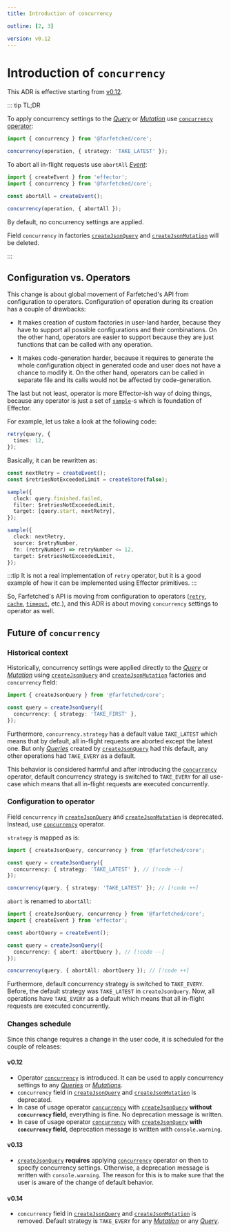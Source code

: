 ```yaml
---
title: Introduction of concurrency

outline: [2, 3]

version: v0.12
---
```


# Introduction of `concurrency`

This ADR is effective starting from [v0.12](/releases/0-12).

::: tip TL;DR

To apply concurrency settings to the [_Query_](/api/primitives/query) or [_Mutation_](/api/primitives/mutation) use [`concurrency` operator](/api/operators/concurrency):

```ts
import { concurrency } from '@farfetched/core';

concurrency(operation, { strategy: 'TAKE_LATEST' });
```

To abort all in-flight requests use `abortAll` [_Event_](https://effector.dev/en/api/effector/event/):

```ts
import { createEvent } from 'effector';
import { concurrency } from '@farfetched/core';

const abortAll = createEvent();

concurrency(operation, { abortAll });
```

By default, no concurrency settings are applied.

Field `concurrency` in factories [`createJsonQuery`](/api/factories/create_json_query) and [`createJsonMutation`](/api/factories/create_json_mutation) will be deleted.

:::

## Configuration vs. Operators

This change is about global movement of Farfetched's API from configuration to operators. Configuration of operation during its creation has a couple of drawbacks:

- It makes creation of custom factories in user-land harder, because they have to support all possible configurations and their combinations. On the other hand, operators are easier to support because they are just functions that can be called with any operation.

- It makes code-generation harder, because it requires to generate the whole configuration object in generated code and user does not have a chance to modify it. On the other hand, operators can be called in separate file and its calls would not be affected by code-generation.

The last but not least, operator is more Effector-ish way of doing things, because any operator is just a set of [`sample`](https://effector.dev/en/api/effector/sample/)-s which is foundation of Effector.

For example, let us take a look at the following code:

```ts
retry(query, {
  times: 12,
});
```

Basically, it can be rewritten as:

```ts
const nextRetry = createEvent();
const $retriesNotExceededLimit = createStore(false);

sample({
  clock: query.finished.failed,
  filter: $retriesNotExceededLimit,
  target: [query.start, nextRetry],
});

sample({
  clock: nextRetry,
  source: $retryNumber,
  fn: (retryNumber) => retryNumber <= 12,
  target: $retriesNotExceededLimit,
});
```

:::tip
It is not a real implementation of `retry` operator, but it is a good example of how it can be implemented using Effector primitives.
:::

So, Farfetched's API is moving from configuration to operators ([`retry`](/api/operators/retry), [`cache`](/api/operators/cache), [`timeout`](/api/operators/timeout), etc.), and this ADR is about moving `concurrency` settings to operator as well.

## Future of `concurrency`

### Historical context

Historically, concurrency settings were applied directly to the [_Query_](/api/primitives/query) or [_Mutation_](/api/primitives/mutation) using [`createJsonQuery`](/api/factories/create_json_query) and [`createJsonMutation`](/api/factories/create_json_mutation) factories and `concurrency` field:

```ts
import { createJsonQuery } from '@farfetched/core';

const query = createJsonQuery({
  concurrency: { strategy: 'TAKE_FIRST' },
});
```

Furthermore, `concurrency.strategy` has a default value `TAKE_LATEST` which means that by default, all in-flight requests are aborted except the latest one. But only [_Queries_](/api/primitives/query) created by [`createJsonQuery`](/api/factories/create_json_query) had this default, any other operations had `TAKE_EVERY` as a default.

This behavior is considered harmful and after introducing the [`concurrency`](/api/operators/concurrency) operator, default concurrency strategy is switched to `TAKE_EVERY` for all use-case which means that all in-flight requests are executed concurrently.

### Configuration to operator

Field `concurrency` in [`createJsonQuery`](/api/factories/create_json_query) and [`createJsonMutation`](/api/factories/create_json_mutation) is deprecated. Instead, use [`concurrency`](/api/operators/concurrency) operator.

`strategy` is mapped as is:

```ts
import { createJsonQuery, concurrency } from '@farfetched/core';

const query = createJsonQuery({
  concurrency: { strategy: 'TAKE_LATEST' }, // [!code --]
});

concurrency(query, { strategy: 'TAKE_LATEST' }); // [!code ++]
```

`abort` is renamed to `abortAll`:

```ts
import { createJsonQuery, concurrency } from '@farfetched/core';
import { createEvent } from 'effector';

const abortQuery = createEvent();

const query = createJsonQuery({
  concurrency: { abort: abortQuery }, // [!code --]
});

concurrency(query, { abortAll: abortQuery }); // [!code ++]
```

Furthermore, default concurrency strategy is switched to `TAKE_EVERY`. Before, the default strategy was `TAKE_LATEST` in `createJsonQuery`. Now, all operations have `TAKE_EVERY` as a default which means that all in-flight requests are executed concurrently.

### Changes schedule

Since this change requires a change in the user code, it is scheduled for the couple of releases:

#### v0.12

- Operator [`concurrency`](/api/operators/concurrency) is introduced. It can be used to apply concurrency settings to any [_Queries_](/api/primitives/query) or [_Mutations_](/api/primitives/mutation).
- `concurrency` field in [`createJsonQuery`](/api/factories/create_json_query) and [`createJsonMutation`](/api/factories/create_json_mutation) is deprecated.
- In case of usage operator [`concurrency`](/api/operators/concurrency) with [`createJsonQuery`](/api/factories/create_json_query) **without `concurrency` field**, everything is fine. No deprecation message is written.
- In case of usage operator [`concurrency`](/api/operators/concurrency) with [`createJsonQuery`](/api/factories/create_json_query) **with `concurrency` field**, deprecation message is written with `console.warning`.

#### v0.13

- [`createJsonQuery`](/api/factories/create_json_query) **requires** applying [`concurrency`](/api/operators/concurrency) operator on then to specify concurrency settings. Otherwise, a deprecation message is written with `console.warning`. The reason for this is to make sure that the user is aware of the change of default behavior.

#### v0.14

- `concurrency` field in [`createJsonQuery`](/api/factories/create_json_query) and [`createJsonMutation`](/api/factories/create_json_mutation) is removed. Default strategy is `TAKE_EVERY` for any [_Mutation_](/api/primitives/mutation) or any [_Query_](/api/primitives/query).
